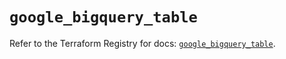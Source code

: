 # `google_bigquery_table`

Refer to the Terraform Registry for docs: [`google_bigquery_table`](https://registry.terraform.io/providers/hashicorp/google/5.39.0/docs/resources/bigquery_table).
